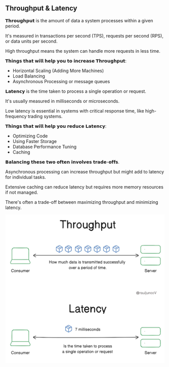 ## Throughput & Latency

𝗧𝗵𝗿𝗼𝘂𝗴𝗵𝗽𝘂𝘁 is the amount of data a system processes within a given period.
 
It's measured in transactions per second (TPS), requests per second (RPS), or data units per second. 

High throughput means the system can handle more requests in less time.

𝗧𝗵𝗶𝗻𝗴𝘀 𝘁𝗵𝗮𝘁 𝘄𝗶𝗹𝗹 𝗵𝗲𝗹𝗽 𝘆𝗼𝘂 𝘁𝗼 𝗶𝗻𝗰𝗿𝗲𝗮𝘀𝗲 𝗧𝗵𝗿𝗼𝘂𝗴𝗵𝗽𝘂𝘁:

- Horizontal Scaling (Adding More Machines)
- Load Balancing
- Asynchronous Processing or message queues


𝗟𝗮𝘁𝗲𝗻𝗰𝘆 is the time taken to process a single operation or request.

It's usually measured in milliseconds or microseconds. 

Low latency is essential in systems with critical response time, like high-frequency trading systems.

𝗧𝗵𝗶𝗻𝗴𝘀 𝘁𝗵𝗮𝘁 𝘄𝗶𝗹𝗹 𝗵𝗲𝗹𝗽 𝘆𝗼𝘂 𝗿𝗲𝗱𝘂𝗰𝗲 𝗟𝗮𝘁𝗲𝗻𝗰𝘆: 

- Optimizing Code
- Using Faster Storage
- Database Performance Tuning
- Caching


𝗕𝗮𝗹𝗮𝗻𝗰𝗶𝗻𝗴 𝘁𝗵𝗲𝘀𝗲 𝘁𝘄𝗼 𝗼𝗳𝘁𝗲𝗻 𝗶𝗻𝘃𝗼𝗹𝘃𝗲𝘀 𝘁𝗿𝗮𝗱𝗲-𝗼𝗳𝗳𝘀. 

Asynchronous processing can increase throughput but might add to latency for individual tasks. 

Extensive caching can reduce latency but requires more memory resources if not managed.

There's often a trade-off between maximizing throughput and minimizing latency.

![Throughput and Latency.](Throughput_and_Latency.jpg "Throughput and Latency")

